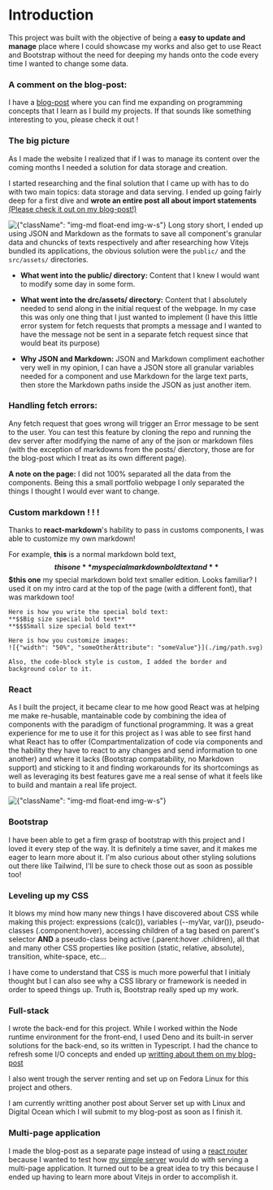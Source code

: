 # Introduction

This project was built with the objective of being a **easy to update and manage** place where I could showcase my works and also get to use React and Bootstrap without the need for deeping my hands onto the code every time I wanted to change some data.

### A comment on the blog-post:
I have a [blog-post](./blogpost/blogpost.html) where you can find me expanding on programming concepts that I learn as I build my projects. If that sounds like something interesting to you, please check it out !

### The big picture
As I made the website I realized that if I was to manage its content over the coming months I needed a solution for data storage and creation.

I started researching and the final solution that I came up with has to do with two main topics: data storage and data serving. I ended up going fairly deep for a first dive and **wrote an entire post all about import statements** [(Please check it out on my blog-post!)](./blogpost/blogpost.html)

![{"className": "img-md float-end img-w-s"}](./images/markdown/portfolio/folders.png)
Long story short, I ended up using JSON and Markdown as the formats to save all component's granular data and chuncks of texts respectively and after researching how Vitejs bundled its applications, the obvious solution were the `public/` and the `src/assets/` directories.

- **What went into the public/ directory:** Content that I knew I would want to modify some day in some form.

- **What went into the drc/assets/ directory:** Content that I absolutely needed to send along in the initial request of the webpage. In my case this was only one thing that I just wanted to implement (I have this little error system for fetch requests that prompts a message and I wanted to have the message not be sent in a separate fetch request since that would beat its purpose)

- **Why JSON and Markdown:** JSON and Markdown compliment eachother very well in my opinion, I can have a JSON store all granular variables needed for a component and use Markdown for the large text parts, then store the Markdown paths inside the JSON as just another item.

### Handling fetch errors:
Any fetch request that goes wrong will trigger an Error message to be sent to the user. You can test this feature by cloning the repo and running the dev server after modifying the name of any of the json or markdown files (with the exception of markdowns from the posts/ dierctory, those are for the blog-post which I treat as its own different page).

**A note on the page:** I did not 100% separated all the data from the components. Being this a small portfolio webpage I only separated the things I thought I would ever want to change.

### Custom markdown ! ! !
Thanks to **react-markdown**'s hability to pass in customs components, I was able to customize my own markdown!

For example, **this** is a normal markdown bold text, **$$this one** my special markdown bold text and **$$$this one** my special markdown bold text smaller edition. Looks familiar? I used it on my intro card at the top of the page (with a different font), that was markdown too!

```
Here is how you write the special bold text:
**$$Big size special bold text**
**$$$Small size special bold text**

Here is how you customize images:
![{"width": "50%", "someOtherAttribute": "someValue"}](./img/path.svg)

Also, the code-block style is custom, I added the border and background color to it.
```
### React
As I built the project, it became clear to me how good React was at helping me make re-husable, mantainable code by combining the idea of components with the paradigm of functional programming. It was a great experience for me to use it for this project as I was able to see first hand what React has to offer (Compartmentalization of code via components and the hability they have to react to any changes and send information to one another) and where it lacks (Bootstrap compatability, no Markdown support) and sticking to it and finding workarounds for its shortcomings as well as leveraging its best features gave me a real sense of what it feels like to build and mantain a real life project.

![{"className": "img-md float-end img-w-s"}](./images/markdown/portfolio/tech.png)
### Bootstrap
I have been able to get a firm grasp of bootstrap with this project and I loved it every step of the way. It is definitely a time saver, and it makes me eager to learn more about it. I'm also curious about other styling solutions out there like Tailwind, I'll be sure to check those out as soon as possible too!

### Leveling up my CSS
It blows my mind how many new things I have discovered about CSS while making this project: expressions (calc()), variables (--myVar, var()), pseudo-classes (.component:hover), accessing children of a tag based on parent's selector **AND** a pseudo-class being active (.parent:hover .children), all that and many other CSS properties like position (static, relative, absolute), transition, white-space, etc...

I have come to understand that CSS is much more powerful that I initialy thought but I can also see why a CSS library or framework is needed in order to speed things up. Truth is, Bootstrap really sped up my work.

### Full-stack
I wrote the back-end for this project. While I worked within the Node runtime environment for the front-end, I used Deno and its built-in server solutions for the back-end, so its written in Typescript. I had the chance to refresh some I/O concepts and ended up [writting about them on my blog-post](./blogpost/blogpost.html)

I also went trough the server renting and set up on Fedora Linux for this project and others.

I am currently writting another post about Server set up with Linux and Digital Ocean which I will submit to my blog-post as soon as I finish it.

### Multi-page application
I made the blog-post as a separate page instead of using a [react router](https://github.com/dmo575/ReactRouter) because I wanted to test how [my simple server](https://github.com/dmo575/portfolio-backend) would do with serving a multi-page application. It turned out to be a great idea to try this because I ended up having to learn more about Vitejs in order to accomplish it.